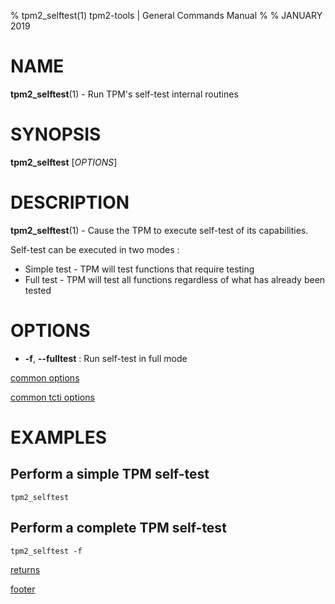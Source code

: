 % tpm2_selftest(1) tpm2-tools | General Commands Manual
%
% JANUARY 2019

# NAME

**tpm2_selftest**(1) - Run TPM's self-test internal routines

# SYNOPSIS

**tpm2_selftest** [*OPTIONS*]

# DESCRIPTION

**tpm2_selftest**(1) - Cause the TPM to execute self-test of its capabilities.

Self-test can be executed in two modes :

* Simple test - TPM will test functions that require testing
* Full test - TPM will test all functions regardless of what has already been tested

# OPTIONS

* **-f**, **\--fulltest** : Run self-test in full mode

[common options](common/options.md)

[common tcti options](common/tcti.md)

# EXAMPLES

## Perform a simple TPM self-test
```
tpm2_selftest
```

## Perform a complete TPM self-test
```
tpm2_selftest -f
```

[returns](common/returns.md)

[footer](common/footer.md)
